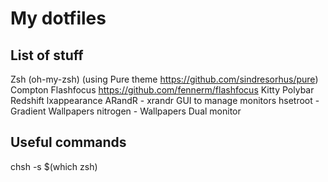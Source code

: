 # My dotfiles

## List of stuff
Zsh (oh-my-zsh) (using Pure theme https://github.com/sindresorhus/pure)
Compton
Flashfocus https://github.com/fennerm/flashfocus
Kitty
Polybar
Redshift
lxappearance
ARandR - xrandr GUI to manage monitors
hsetroot - Gradient Wallpapers
nitrogen - Wallpapers Dual monitor

## Useful commands
chsh -s $(which zsh)
